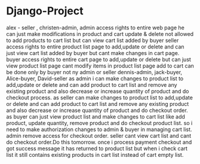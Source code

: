 # Django-Project
alex - seller , 
christen-admin,
admin access rights to entire web page he can just make modifications in product and cart update & delete not allowed to add products to cart list but can view cart list added by buyer
seller access rights to entire product list page to add,update or delete and can just view cart list added by buyer but cant make changes in cart page.
buyer access rights to entire cart page to add,update or delete but can just view product list page cant modify items in product list page
add to cart can be done only by buyer not ny admin or seller
 dennis-admin, 
 jack-buyer,
  Alice-buyer, 
  David-seller
  as admin i can make changes to product list to add,update or delete and can add product to cart list and remove any existing product and also decrease or increase quantity of product and do checkout process.
  as seller can make changes to product list to add,update or delete and can add product to cart list and remove any existing product and also decrease or increase quantity of product and do checkout order.
  as buyer can just view product list and make changes to cart list like add product, update quantity, remove product and do checkout product list.
so i need to make authorization changes to admin & buyer in managing cart list.
admin remove access for checkout order.
seller cant view cart list and cant do checkout order.Do this tomorrow.
once i process payment checkout and got success message it has returned to product list but when i check cart list it still contains existing products in cart list instead of cart empty list.